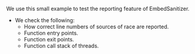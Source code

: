 We use this small example to test the reporting feature of EmbedSanitizer.

* We check the following:
   - How correct line numbers of sources of race are reported.
   - Function entry points.
   - Function exit points.
   - Function call stack of threads.
